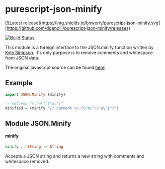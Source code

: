 # purescript-json-minify

[![Latest release](https://img.shields.io/bower/v/purescript-json-minify.svg](https://github.com/dgendill/purescript-json-minify/releases)

[![Build Status](https://travis-ci.org/dgendill/purescript-json-minify.svg?branch=master)](https://travis-ci.org/dgendill/purescript-json-minify)

This module is a foreign interface to the JSON.minify function written by [Kyle Simpson](http://getify.me/). It's only purpose is to remove comments and whitespace from JSON data.

The original javascript source can be found [here](https://github.com/getify/JSON.minify/tree/javascript).

## Example

```purescript
import JSON.Minify (minify)

-- returns "{\"a\":\"a\"}"
minified = (minify "// comment \n {\"a\":\"a\"}")")
```

## Module JSON.Minify

#### minify

``` purescript
minify :: String -> String
```

Accepts a JSON string and returns a new string with comments and whitespace removed.